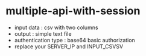 # multiple-api-with-session
- input data : csv with two columns
- output : simple text file
- authentication type : base64 basic authorization
- replace your SERVER_IP and INPUT_CSVSV
